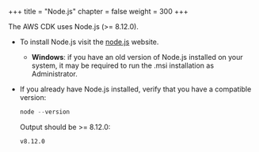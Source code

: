 +++
title = "Node.js"
chapter = false
weight = 300
+++

The AWS CDK uses Node.js (>= 8.12.0).

* To install Node.js visit the [node.js](https://nodejs.org) website.

    * __Windows__: if you have an old version of Node.js installed on your
      system, it may be required to run the .msi installation as Administrator.

* If you already have Node.js installed, verify that you have a compatible version:

    ```s
    node --version
    ```

    Output should be >= 8.12.0:

    ```
    v8.12.0
    ```
